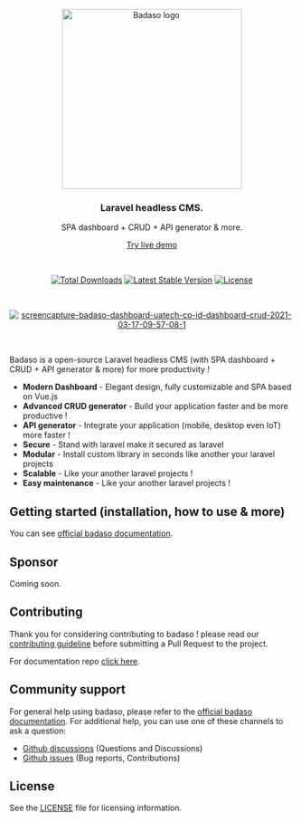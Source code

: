 <p align="center">
  <a href="https://badaso-docs.uatech.co.id/">
    <img src="https://i.ibb.co/M84RfhZ/Badaso-1.png" width="318px" alt="Badaso logo" />
  </a>
</p>
<h3 align="center">Laravel headless CMS.</h3>
<p align="center">SPA dashboard + CRUD + API generator & more.</p>
<p align="center"><a href="https://badaso-demo.uatech.co.id/admin-panel/login">Try live demo</a></p>
<br />

<p align="center">
<a href="https://packagist.org/packages/uasoft-indonesia/badaso"><img src="https://img.shields.io/packagist/dt/uasoft-indonesia/badaso" alt="Total Downloads"></a>
<a href="https://packagist.org/packages/uasoft-indonesia/badaso"><img src="https://img.shields.io/packagist/v/uasoft-indonesia/badaso" alt="Latest Stable Version"></a>
<a href="https://packagist.org/packages/uasoft-indonesia/badaso"><img src="https://img.shields.io/packagist/l/uasoft-indonesia/badaso" alt="License"></a>
</p>


<br>

<p align="center">
  <a href="https://badaso-docs.uatech.co.id/">
    <img src="https://i.ibb.co/3YC3DXc/screencapture-badaso-dashboard-uatech-co-id-dashboard-crud-2021-03-17-09-57-08-1.png" alt="screencapture-badaso-dashboard-uatech-co-id-dashboard-crud-2021-03-17-09-57-08-1" />
  </a>
</p>

<br>

Badaso is a open-source Laravel headless CMS (with SPA dashboard + CRUD + API generator & more) for more productivity !

- **Modern Dashboard** - Elegant design, fully customizable and SPA based on Vue.js
- **Advanced CRUD generator** - Build your application faster and be more productive !
- **API generator** - Integrate your application (mobile, desktop even IoT) more faster !
- **Secure** - Stand with laravel make it secured as laravel
- **Modular** - Install custom library in seconds like another your laravel projects
- **Scalable** - Like your another laravel projects !
- **Easy maintenance** - Like your another laravel projects !

## Getting started (installation, how to use & more)

You can see <a href="https://badaso-docs.uatech.co.id/docs/en/getting-started/installation/" target="_blank">official badaso documentation</a>.

## Sponsor

Coming soon.

## Contributing

Thank you for considering contributing to badaso ! please read our [contributing guideline](./contributing.md) before submitting a Pull Request to the project.

For documentation repo <a href="https://github.com/uasoft-indonesia/badaso-documentation" target="_blank">click here</a>.

## Community support

For general help using badaso, please refer to the <a href="https://badaso-docs.uatech.co.id/docs/" target="_blank">official badaso documentation</a>. For additional help, you can use one of these channels to ask a question:

- <a href="https://github.com/uasoft-indonesia/badaso/discussions" target="_blank">Github discussions</a> (Questions and Discussions)
- <a href="https://github.com/uasoft-indonesia/badaso/issues" target="_blank">Github issues</a> (Bug reports, Contributions)

## License

See the [LICENSE](./LICENSE) file for licensing information.
